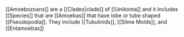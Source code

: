 [[Amoebozoans]] are a [[Clades|clade]] of [[Unikonta]] and it includes [[Species]] that are [[Amoebas]] that have lobe or tube shaped [[Pseudopodia]]. They include [[Tubulinids]], [[Slime Molds]], and [[Entamoebas]]